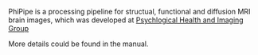 PhiPipe is a processing pipeline for structual, functional and diffusion MRI brain images, which was developed at [Psychlogical Health and Imaging Group](http://phi-group.top)

More details could be found in the manual.
